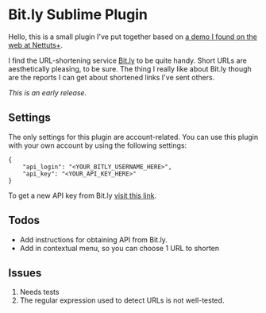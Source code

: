 # Bit.ly Sublime Plugin

Hello, this is a small plugin I've put together based on [a demo I found on the web at Nettuts+](http://bit.ly/HdS3BQ).

I find the URL-shortening service [Bit.ly](http://bitly.com) to be quite handy. Short URLs are aesthetically pleasing, to be sure. The thing I really like about Bit.ly though are the reports I can get about shortened links I've sent others.

_This is an early release._

## Settings

The only settings for this plugin are account-related. You can use this plugin with your own account by using the following settings:

```
{
	"api_login": "<YOUR_BITLY_USERNAME_HERE>",
	"api_key": "<YOUR_API_KEY_HERE>"
}
```

To get a new API key from Bit.ly [visit this link](https://bitly.com/a/your_api_key).

## Todos

* Add instructions for obtaining API from Bit.ly.
* Add in contextual menu, so you can choose 1 URL to shorten

## Issues

1. Needs tests
2. The regular expression used to detect URLs is not well-tested.